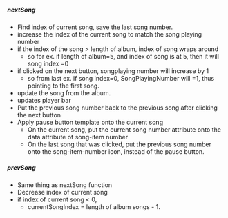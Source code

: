 ##### nextSong
- Find index of current song, save the last song number.
- increase the index of the current song to match the song playing number
- if the index of the song > length of album, index of song wraps around
  - so for ex. if length of album=5, and index of song is at 5, then it will song index =0
- if clicked on the next button, songplaying number will increase by 1
    - so from last ex. if song index=0, SongPlayingNumber will =1, thus pointing to the first song.
- update the song from the album.
- updates player bar
- Put the previous song number back to the previous song after clicking the next button
- Apply pause button template onto the current song
    - On the current song, put the current song number attribute onto the data attribute of song-item number
    - On the last song that was clicked, put the previous song number onto the song-item-number icon, instead of the pause button.

##### prevSong
- Same thing as nextSong function
- Decrease index of current song 
- if index of current song < 0, 
    - currentSongIndex = length of album songs - 1. 